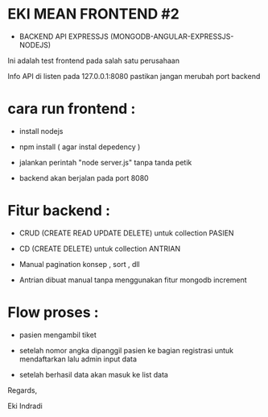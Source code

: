 # EKI MEAN FRONTEND #2


- BACKEND API EXPRESSJS (MONGODB-ANGULAR-EXPRESSJS-NODEJS)


Ini adalah test frontend pada salah satu perusahaan

Info API di listen pada 127.0.0.1:8080  pastikan jangan merubah port backend





# cara run frontend :

- install nodejs

- npm install  ( agar instal depedency )

- jalankan perintah "node server.js" tanpa tanda petik

- backend akan berjalan pada port 8080





# Fitur backend :

- CRUD (CREATE READ UPDATE DELETE) untuk collection PASIEN 

- CD (CREATE DELETE) untuk collection ANTRIAN

- Manual pagination konsep , sort , dll

- Antrian dibuat manual tanpa menggunakan fitur mongodb increment






# Flow proses :

- pasien mengambil tiket

- setelah nomor angka dipanggil pasien ke bagian registrasi untuk mendaftarkan lalu admin input data

- setelah berhasil data akan masuk ke list data



Regards,

Eki Indradi